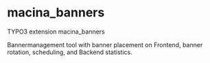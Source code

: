 # macina_banners

TYPO3 extension macina_banners

Bannermanagement tool with banner placement on Frontend, banner rotation, scheduling, and Backend statistics.
